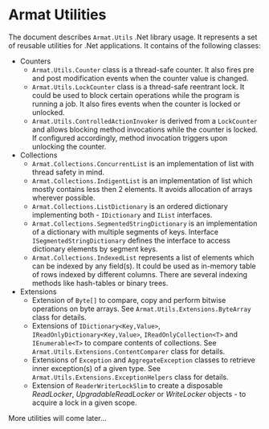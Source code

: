 # Armat Utilities

The document describes `Armat.Utils` .Net library usage. It represents a set of reusable utilities for .Net applications. It contains of the following classes:
- Counters
	- `Armat.Utils.Counter` class is a thread-safe counter. It also fires pre and post modification events when the counter value is changed.
	- `Armat.Utils.LockCounter` class is a thread-safe reentrant lock. It could be used to block certain operations while the program is running a job. It also fires events when the counter is locked or unlocked.
	- `Armat.Utils.ControlledActionInvoker` is derived from a `LockCounter` and allows blocking method invocations while the counter is locked. If configured accordingly, method invocation triggers upon unlocking the counter.
- Collections
	- `Armat.Collections.ConcurrentList` is an implementation of list with thread safety in mind.
	- `Armat.Collections.IndigentList` is an implementation of list which mostly contains less then 2 elements. It avoids allocation of arrays wherever possible.
	- `Armat.Collections.ListDictionary` is an ordered dictionary implementing both - `IDictionary` and `IList` interfaces.
	- `Armat.Collections.SegmentedStringDictionary` is an implementation of a dictionary with multiple segments of keys. Interface `ISegmentedStringDictionary` defines the interface to access dictionary elements by segment keys.
	- `Armat.Collections.IndexedList` represents a list of elements which can be indexed by any field(s). It could be used as in-memory table of rows indexed by different columns. There are several indexing methods like hash-tables or binary trees.
- Extensions
	- Extension of `Byte[]` to compare, copy and perform bitwise operations on byte arrays. See `Armat.Utils.Extensions.ByteArray` class for details.
	- Extensions of `IDictionary<Key,Value>`, `IReadOnlyDictionary<Key,Value>`, `IReadOnlyCollection<T>` and `IEnumerable<T>` to compare contents of collections. See `Armat.Utils.Extensions.ContentComparer` class for details.
	- Extensions of `Exception` and `AggregateException` classes to retrieve inner exception(s) of a given type. See `Armat.Utils.Extensions.ExceptionHelpers` class for details.
	- Extension of `ReaderWriterLockSlim` to create a disposable *ReadLocker*, *UpgradableReadLocker* or *WriteLocker* objects - to acquire a lock in a given scope.

More utilities will come later...